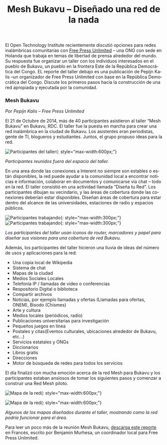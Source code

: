 ﻿---
layout: blog
title: Mesh Bukavu – Diseñado una red de la nada
categories: [guest post,community wireless,planning]
created: 2014-10-27
changed: 2014-10-27
teaser_image: posts/Bukavu-teaser-img.png
post_author: Andy Gunn
lang: es
---

El Open Technology Institute recientemente discutió opciones para redes inalámbricas comunitarias con [Free Press Unlimited](https://www.freepressunlimited.org/) – una ONG con sede en Holanda que trabaja en temas de libertad de prensa alrededor del mundo. Su respuesta fue organizar un taller con los individuos interesados en el pueblo de Bukavu, un pueblo en la frontera Este de la República Democrática del Congo. EL reporte del taller debajo es una publicación de Pepijn Kalis –un organizador de Free Press Unlimited con base en la República Democrática del Congo. Discute los primeros pasos hacia la construcción de una red apropiada y ejecutada por la comunidad.<!--more-->

### Mesh Bukavu
*Por Pepijn Kalis – Free Press Unlimited*

El 21 de Octubre de 2014, más de 40 participantes asistieron al taller “Mesh Bukavu” en Bukavu, RDC. El taller fue la puesta en marcha para crear una red inalámbrica en la ciudad de Bukavu. Los asistentes eran periodistas, gente de TI, blogueros y estudiantes. Juntos, el grupo propuso ideas para la red.

![Participantes del taller](/files/posts/Bukavu-Workshop-group.png){: style="max-width:600px;"}

*Participantes reunidos fuera del espacio del taller.*

En una area donde las conexiones a Interent no siempre son estables o están disponibles, la red puede ayudar a la comunidad local a encontrar noticias e información, colaborar en documentos y comunicarse vía chat – todo en la red. El taller consistió en una actividad llamada “Diseña tu Red”. Los participantes dibujan su vecindario, y las áreas de cobertura donde las conexiones deberían estar disponibles. Diseñan áreas de cobertura para estar dentro del alcance de las universidades, estaciones de radio y espacios públicos.

![Participantes trabajando](/files/posts/Bukavu-Design-group-4.png){: style="max-width:300px;"} ![Participantes trabajando](/files/posts/Bukavu-Design-group-5.png){: style="max-width:300px;"}

*Los participantes del taller usan íconos de router, marcadores y papel para diseñar sus visiones para una cobertura de red Bukavu.*

Además, los participantes del taller hicieron una lluvia de ideas del número de usos y aplicaciones para la red:

* Una copia local de Wikipedia
* Sistema de chat
* Mapas de la ciudad
* Medios Sociales Locales
* Telefonía IP / llamadas de video o conferencias
* Respositorio Digital o biblioteca
* Compartir archivos
* Noticias, por ejemplo llamadas y ofertas (Llamadas para ofertas, ONEM), Bisodo (Chismes) 
* Arte y cultura
* Medios locales (periódicos, radio)
* Publicaciones universitarias para investigación
* Pequeños juegos en línea
* Postales y citas(Eventos culturales, ubicaciones alrededor de Bukavu, etc...)
* Servicios estatales y ONGs
* Diccionarios
* Libros gratis
* Direcciones
* Motor de búsqueda de redes para todos los servicios

El día finalizó con mucha emoción acerca de la red Mesh para Bukavu y los participantes estaban ansiosos de tomar los siguientes pasos y comenzar a construir una Red Mesh piloto.

![Mapa de la red](/files/posts/Bukavu-Network-design-1.png){: style="max-width:600px;"}

![Mapa de la red](/files/posts/Bukavu-Network-design-6.png){: style="max-width:600px;"}

*Algunos de los mapas diseñados durante el taller, mostrando como la red podría funcionar para el área.*

Para leer un poco más de la reunión Mesh Bukavu, [descarga este reporte](/files/posts/Bukavu-Rapport-MESH.pdf) en Francés, escrito por Benjamin Murhesa, un coordinador local para Free Press Unlimited.
